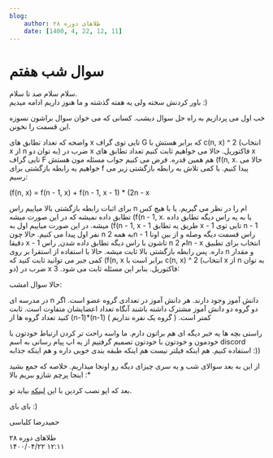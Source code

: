 ```yaml
---
blog:
    author: طلاهای دوره ۲۸
    date: [1400, 4, 22, 12, 11]
---
```

# سوال شب هفتم

<div class="cnt">
<p>سلام سلام صد تا سلام.<br/>باور کردنش سخته ولی یه هفته گذشته و ما هنوز داریم ادامه میدیم :)</p>

<p>خب اول می پردازیم به راه حل سوال دیشب. کسانی که می خوان سوال براشون نسوزه این قسمت را نخونن.</p>
<p>واضحه که تعداد تطابق های x تایی توی گراف G که برابر هستش با c(n, x) ^ 2 (انتخاب x از n به توان دو) ضرب در x فاکتوریل. حالا می خواهیم ثابت کنیم تعداد تطابق های x تایی گراف F هم همین قدره. فرض می کنیم جواب مسئله مون هستش (f(n, x. حالا می خواهیم یه رابطه بازگشتی برای f پیدا کنیم. با کمی تلاش به رابطه بازگشتی زیر می رسیم:</p>
<p>(f(n, x) = f(n - 1, x) + f(n - 1, x - 1) * (2n - x</p>
<p>برای اثبات رابطه بازگشتی بالا میاییم راس n ام را در نظر می گیریم. یا با هیچ کس تطابق داده نمیشه که در این صورت میشه (f(n - 1, x. یا به یه راس دیگه تطابق داده میشه. در این صورت میاییم اول به (f(n - 1, x - 1 طریق یه تطابق x - 1 تایی توی n - 1 نفر اول پیدا می کنیم. حالا چون n به همه 2n - 1 راس قسمت دیگه وصله و از بین اونا دقیقا x - 1 تاشون با راس دیگه تطابق داده شدن, راس n ام 2n - x انتخاب برای تطبیق داره. پس رابطه بازگشتی بالا ثابت میشه. حالا با استفاده از استقرا بر روی n و مقدار کمی جبر می توانید ثابت کنید که (f(n, x برابر است با c(n, x) ^ 2 (انتخاب x از n به توان دو) ضرب در x فاکتوریل. بنابر این مسئله ثابت می شود. 3:</p>

<p>حالا سوال امشب:</p>
<p>در مدرسه ای n دانش آموز وجود دارند. هر دانش آموز در تعدادی گروه عضو است. اگر دو گروه دو دانش آموز مشترک داشته باشند آنگاه تعداد اعضایشان متفاوت است. ثابت کنید تعداد گروه ها از (n-1)*(n-1) کمتر است. ( گروه یک نفره نداریم )</p>

<p>راستی بچه ها یه خبر دیگه ای هم براتون دارم. ما واسه راحت تر کردن ارتباط خودتون با خودمون و خودتون با خودتون تصمیم گرفتیم از یه اپ پیام رسانی به اسم discord استفاده کنیم. هم اینکه فیلتر نیست هم اینکه طبقه بندی خوبی داره و هم اینکه جذابه :))</p>
<p>از این به بعد سوالای شب و یه سری چیزای دیگه رو اونجا میذاریم. خلاصه که جمع بشید اینجا پرچم شازو ببریم بالا :*</p>
<p>بعد که اپو نصب کردین با این <a href="https://discord.gg/DkMJyuZ">لینکه</a> بیاید تو.</p>
<p>بای بای :)</p>

<p>حمیدرضا کلباسی</p>
</div>

<div class="blog-info">
    <div class="blog-author">طلاهای دوره ۲۸</div>
    <div class="blog-date">۱۴۰۰/۰۴/۲۲ ۱۲:۱۱</div>
</div>

